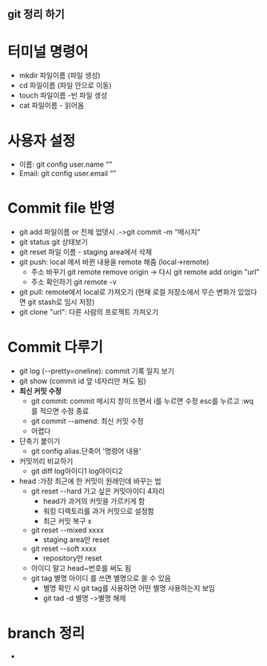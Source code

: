 ## git 정리 하기

# 터미널 명령어

- mkdir 파일이름 (파일 생성)
- cd 파일이름 (파일 안으로 이동)
- touch 파일이름 -빈 파일 생성
- cat 파일이름 - 읽어옴

# 사용자 설정

- 이름: git config user.name “”
- Email: git config user.email “”

# Commit file 반영

- git add 파일이름 or 전체 업뎃시 .->git commit -m “메시지“
- git status git 상태보기
- git reset 파일 이름 - staging area에서 삭제
- git push: local 에서 바뀐 내용을 remote 해줌 (local->remote)
  - 주소 바꾸기 git remote remove origin -> 다시 git remote add origin "url"
  - 주소 확인하기 git remote -v
- git pull: remote에서 local로 가져오기 (현재 로컬 저장소에서 무슨 변화가 있었다면 git stash로 임시 저장)
- git clone "url": 다른 사람의 프로젝트 가져오기

# Commit 다루기

- git log (--pretty=oneline): commit 기록 일지 보기
- git show (commit id 앞 네자리만 쳐도 됨)
- **최신 커밋 수정**
  - git commit: commit 메시지 창이 뜨면서 i를 누르면 수정 esc를 누르고 :wq를 적으면 수정 종료
  - git commit --amend: 최신 커밋 수정
  - 어렵다
- 단축기 붙이기
  - git config alias.단축어 '명령어 내용'
- 커밋끼리 비교하기
  - git diff log아이디1 log아이디2
- head :가장 최근에 한 커밋이 원래인데 바꾸는 법
  - git reset --hard 가고 싶은 커밋아이디 4자리
    - head가 과거의 커밋을 가르키게 함
    - 워킹 디렉토리를 과거 커밋으로 설정함
    - 최근 커밋 복구 x
  - git reset --mixed xxxx
    - staging area만 reset
  - git reset --soft xxxx
    - repository만 reset
  - 아이디 말고 head~번호를 써도 됨
  - git tag 별명 아이디 를 쓰면 별명으로 쓸 수 있음
    - 별명 확인 시 git tag를 사용하면 어떤 별명 사용하는지 보임
    - git tad -d 별명 ->별명 해제

# branch 정리

-
